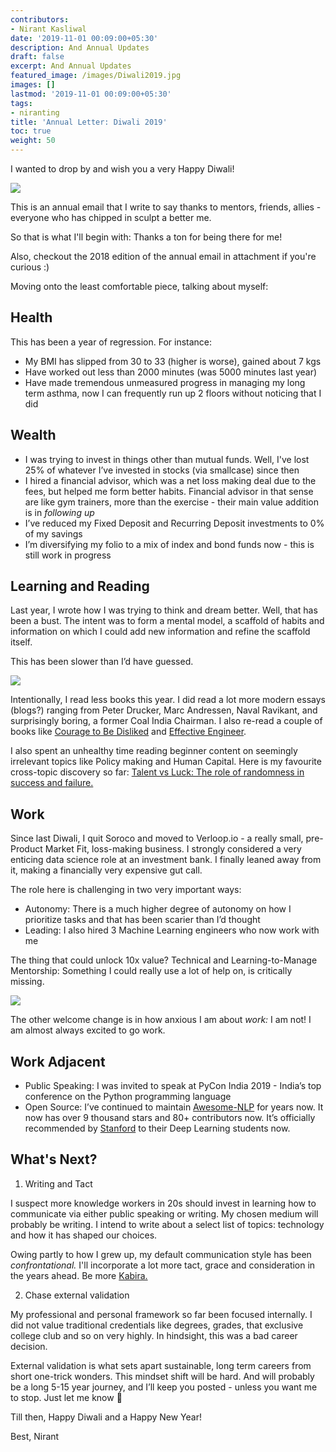 ```yaml
---
contributors:
- Nirant Kasliwal
date: '2019-11-01 00:09:00+05:30'
description: And Annual Updates
draft: false
excerpt: And Annual Updates
featured_image: /images/Diwali2019.jpg
images: []
lastmod: '2019-11-01 00:09:00+05:30'
tags:
- niranting
title: 'Annual Letter: Diwali 2019'
toc: true
weight: 50
---
```


I wanted to drop by and wish you a very Happy Diwali!

![](https://ci3.googleusercontent.com/proxy/79aXr-g13GUQwYFqSaSOJVCQxIDjsUBApmLJXwsc9IpFX4GvMP0eHVppw4JIAQMFPAM9Dg8cRfEKN4xiTefSOyKn_aCoRwGlOJw0=s0-d-e1-ft#http://media.giphy.com/media/l0IsI60BLJxcgNdkY/giphy.gif)


This is an annual email that I write to say thanks to mentors, friends, allies - everyone who has chipped in sculpt a better me.
 
So that is what I'll begin with: Thanks a ton for being there for me!

Also, checkout the 2018 edition of the annual email in attachment if you're curious :) 

Moving onto the least comfortable piece, talking about myself:

## Health
This has been a year of regression. For instance: 

- My BMI has slipped from 30 to 33 (higher is worse), gained about 7 kgs
- Have worked out less than 2000 minutes (was 5000 minutes last year)
- Have made tremendous unmeasured progress in managing my long term asthma, now I can frequently run up 2 floors without noticing that I did

## Wealth

- I was trying to invest in things other than mutual funds. Well, I've lost 25% of whatever I’ve invested in stocks (via smallcase) since then
- I hired a financial advisor, which was a net loss making deal due to the fees, but helped me form better habits. Financial advisor in that sense are like gym trainers, more than the exercise - their main value addition is in *following up*
- I’ve reduced my Fixed Deposit and Recurring Deposit investments to 0% of my savings
- I’m diversifying my folio to a mix of index and bond funds now - this is still work in progress

## Learning and Reading
Last year, I wrote how I was trying to think and dream better. Well, that has been a bust. The intent was to form a mental model, a scaffold of habits and information on which I could add new information and refine the scaffold itself.

This has been slower than I’d have guessed.


![](https://ci4.googleusercontent.com/proxy/y3FKUfnbJTMY-DzCmzKaJ6-l6xox8A9tKMUKSoovPeY1IsWoLXgkZt1NLjxAPy2VZ4rNgMvMDoKC--4VYJEuFin57oLLQ0IH5PWpJA=s0-d-e1-ft#http://media.giphy.com/media/cJf3Qe9yuOJHrImQpu/giphy.gif)


Intentionally, I read less books this year. I did read a lot more modern essays (blogs?) ranging from Peter Drucker, Marc Andressen, Naval Ravikant, and surprisingly boring, a former Coal India Chairman. I also re-read a couple of books like [Courage to Be Disliked](https://www.amazon.in/dp/B074TWG8V7/) and [Effective Engineer](https://www.amazon.in/Effective-Engineer-Engineering-Disproportionate-Meaningful/dp/0996128107). 
 
I also spent an unhealthy time reading beginner content on seemingly irrelevant topics like Policy making and Human Capital. Here is my favourite cross-topic discovery so far: [Talent vs Luck: The role of randomness in success and failure.](https://arxiv.org/pdf/1802.07068.pdf) 

## Work
Since last Diwali, I quit Soroco and moved to Verloop.io - a really small, pre-Product Market Fit, loss-making business. I strongly considered a very enticing data science role at an investment bank. I finally leaned away from it, making a financially very expensive gut call.

The role here is challenging in two very important ways: 

- Autonomy: There is a much higher degree of autonomy on how I prioritize tasks and that has been scarier than I’d thought
- Leading: I also hired 3 Machine Learning engineers who now work with me

The thing that could unlock 10x value? Technical and Learning-to-Manage Mentorship: Something I could really use a lot of help on, is critically missing. 

![](https://ci6.googleusercontent.com/proxy/9cngT-tPP7lRZRXQJVRki61nw4BUnOrMvQ1JgxGobvN6qMtocGhPlHjpCkLm13q0IMn7hsCcx9Cp31fdth-lmXAANCCoD9o=s0-d-e1-ft#http://media.giphy.com/media/mCRJDo24UvJMA/giphy.gif)


The other welcome change is in how anxious I am about *work:* I am not! 
I am almost always excited to go work.

## Work Adjacent

- Public Speaking: I was invited to speak at PyCon India 2019 - India’s top conference on the Python programming language
- Open Source: I’ve continued to maintain [Awesome-NLP](https://github.com/keon/awesome-nlp/) for years now. It now has over 9 thousand stars and 80+ contributors now. It’s officially recommended by [Stanford](https://www.linkedin.com/pulse/awesome-nlp-now-recommended-stanford-nirant-kasliwal/) to their Deep Learning students now. 


## What's Next?
1. Writing and Tact

I suspect more knowledge workers in 20s should invest in learning how to communicate via either public speaking or writing. My chosen medium will probably be writing. I intend to write about a select list of topics: technology and how it has shaped our choices.

Owing partly to how I grew up, my default communication style has been *confrontational.* I'll incorporate a lot more tact, grace and consideration in the years ahead. Be more [Kabira.](https://www.youtube.com/watch?v=g26k6M8x1m8) 

2. Chase external validation

My professional and personal framework so far been focused internally. I did not value traditional credentials like degrees, grades, that exclusive college club and so on very highly. In hindsight, this was a bad career decision. 

External validation is what sets apart sustainable, long term careers from short one-trick wonders. This mindset shift will be hard. And will probably be a long 5-15 year journey, and I’ll keep you posted - unless you want me to stop. Just let me know 🙂 
 
Till then, Happy Diwali and a Happy New Year!

Best,
Nirant

